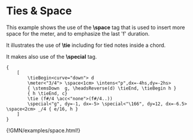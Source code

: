 


# Ties & Space 

This example shows the use of the **\space** tag that is used to insert more space for the meter,
and to emphasize the last 'f' duration.

It illustrates the use of **\tie** including for tied notes inside a chord.

It makes also use of the **\special** tag.

~~~~~~
{ 
	[ 
		\tieBegin<curve="down"> d 
		\meter<"3/4"> \space<1cm> \intens<"p",dx=-4hs,dy=-2hs>
		{ \stemsDown  g, \headsReverse(d) \tieEnd, \tieBegin h } 
		{ h \tieEnd, c}  
		\tie (f#/4 \acc<"none">(f#/4..)) 
		\special<"g", dy=-1, dx=-5> \special<"\166", dy=12, dx=-6.5> \space<2cm> _/4 { e/16, h } 
	]
}
~~~~~~
{!GMN/examples/space.html!}
